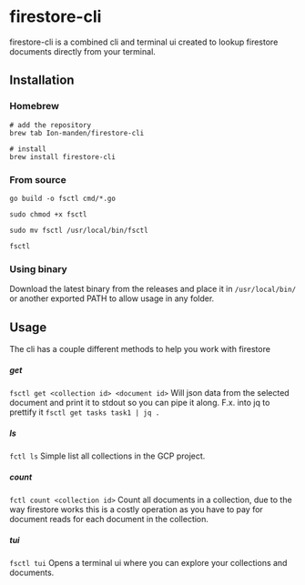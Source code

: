 # firestore-cli

firestore-cli is a combined cli and terminal ui created to lookup firestore documents directly from your terminal.

## Installation

### Homebrew
```
# add the repository
brew tab Ion-manden/firestore-cli

# install
brew install firestore-cli
```
### From source
```
go build -o fsctl cmd/*.go 

sudo chmod +x fsctl

sudo mv fsctl /usr/local/bin/fsctl

fsctl
```

### Using binary
Download the latest binary from the releases and place it in `/usr/local/bin/` or another exported PATH to allow usage in any folder.


## Usage
The cli has a couple different methods to help you work with firestore

##### get
`fsctl get <collection id> <document id>`
Will json data from the selected document and print it to stdout so you can pipe it along.
F.x. into jq to prettify it
`fsctl get tasks task1 | jq .`

##### ls
`fctl ls`
Simple list all collections in the GCP project.

##### count
`fctl count <collection id>`
Count all documents in a collection, due to the way firestore works this is a costly operation as you have to pay for document reads for each document in the collection.


##### tui
`fsctl tui`
Opens a terminal ui where you can explore your collections and documents.
